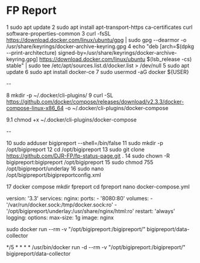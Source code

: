 # FP Report

1 sudo apt update
2 sudo apt install apt-transport-https ca-certificates curl software-properties-common
3 curl -fsSL https://download.docker.com/linux/ubuntu/gpg | sudo gpg --dearmor -o /usr/share/keyrings/docker-archive-keyring.gpg
4 echo "deb [arch=$(dpkg --print-architecture) signed-by=/usr/share/keyrings/docker-archive-keyring.gpg] https://download.docker.com/linux/ubuntu $(lsb_release -cs) stable" | sudo tee /etc/apt/sources.list.d/docker.list > /dev/null
5 sudo apt update
6 sudo apt install docker-ce
7 sudo usermod -aG docker ${USER}

--

8 mkdir -p ~/.docker/cli-plugins/
9 curl -SL https://github.com/docker/compose/releases/download/v2.3.3/docker-compose-linux-x86_64 -o ~/.docker/cli-plugins/docker-compose

9.1 chmod +x ~/.docker/cli-plugins/docker-compose

--

10 sudo adduser bigipreport --shell=/bin/false
11 sudo mkdir -p /opt/bigipreport
12 cd /opt/bigipreport
13 sudo git clone https://github.com/DJR-FP/fp-status-page.git .
14 sudo chown -R bigipreport:bigipreport /opt/bigipreport
15 sudo chmod 755 /opt/bigipreport/underlay
16 sudo nano /opt/bigipreport/bigipreportconfig.xml

17 docker compose
mkdir fpreport
cd fpreport
nano docker-compose.yml

version: '3.3'
services:
    nginx:
        ports:
            - '8080:80'
        volumes:
            - '/var/run/docker.sock:/tmp/docker.sock:ro'
            - '/opt/bigipreport/underlay:/usr/share/nginx/html:ro'
        restart: 'always'
        logging:
            options:
                max-size: 1g
        image: nginx
        
sudo docker run --rm -v "/opt/bigipreport:/bigipreport/" bigipreport/data-collector

*/5 * * * * /usr/bin/docker run -d --rm -v "/opt/bigipreport:/bigipreport/" bigipreport/data-collector


